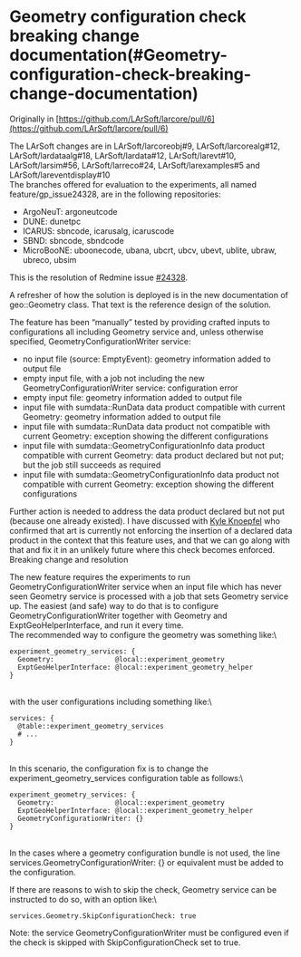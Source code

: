 Geometry configuration check breaking change documentation(#Geometry-configuration-check-breaking-change-documentation)
==========================================================================================================================

Originally in [https://github.com/LArSoft/larcore/pull/6](https://github.com/LArSoft/larcore/pull/6)

The LArSoft changes are in LArSoft/larcoreobj\#9, LArSoft/larcorealg\#12, LArSoft/lardataalg\#18, LArSoft/lardata\#12, LArSoft/larevt\#10, LArSoft/larsim\#56, LArSoft/larreco\#24, LArSoft/larexamples\#5 and LArSoft/lareventdisplay\#10\
The branches offered for evaluation to the experiments, all named feature/gp\_issue24328, are in the following repositories:

-   ArgoNeuT: argoneutcode
-   DUNE: dunetpc
-   ICARUS: sbncode, icarusalg, icaruscode
-   SBND: sbncode, sbndcode
-   MicroBooNE: uboonecode, ubana, ubcrt, ubcv, ubevt, ublite, ubraw, ubreco, ubsim

This is the resolution of Redmine issue [\#24328](/redmine/issues/24328 "Bug: Fix Geometry service feature reloading the geometry at begin of run (Closed)").

A refresher of how the solution is deployed is in the new documentation of geo::Geometry class. That text is the reference design of the solution.

The feature has been “manually” tested by providing crafted inputs to configurations all including Geometry service and, unless otherwise specified, GeometryConfigurationWriter service:

-   no input file (source: EmptyEvent): geometry information added to output file
-   empty input file, with a job not including the new GeometryConfigurationWriter service: configuration error
-   empty input file: geometry information added to output file
-   input file with sumdata::RunData data product compatible with current Geometry: geometry information added to output file
-   input file with sumdata::RunData data product not compatible with current Geometry: exception showing the different configurations
-   input file with sumdata::GeometryConfigurationInfo data product compatible with current Geometry: data product declared but not put; but the job still succeeds as required
-   input file with sumdata::GeometryConfigurationInfo data product not compatible with current Geometry: exception showing the different configurations

Further action is needed to address the data product declared but not put (because one already existed). I have discussed with [Kyle Knoepfel](/redmine/users/1308) who confirmed that art is currently not enforcing the insertion of a declared data product in the context that this feature uses, and that we can go along with that and fix it in an unlikely future where this check becomes enforced.\
Breaking change and resolution

The new feature requires the experiments to run GeometryConfigurationWriter service when an input file which has never seen Geometry service is processed with a job that sets Geometry service up. The easiest (and safe) way to do that is to configure GeometryConfigurationWriter together with Geometry and ExptGeoHelperInterface, and run it every time.\
The recommended way to configure the geometry was something like:\

    experiment_geometry_services: {
      Geometry:               @local::experiment_geometry
      ExptGeoHelperInterface: @local::experiment_geometry_helper
    }

\
with the user configurations including something like:\

    services: {
      @table::experiment_geometry_services
      # ...
    }

\
In this scenario, the configuration fix is to change the experiment\_geometry\_services configuration table as follows:\

    experiment_geometry_services: {
      Geometry:               @local::experiment_geometry
      ExptGeoHelperInterface: @local::experiment_geometry_helper
      GeometryConfigurationWriter: {}
    }

\
In the cases where a geometry configuration bundle is not used, the line services.GeometryConfigurationWriter: {} or equivalent must be added to the configuration.

If there are reasons to wish to skip the check, Geometry service can be instructed to do so, with an option like:\

    services.Geometry.SkipConfigurationCheck: true

Note: the service GeometryConfigurationWriter must be configured even if the check is skipped with SkipConfigurationCheck set to true.
